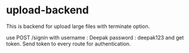 # upload-backend

This is backend for upload large files with terminate option.

use POST /signin with 
username : Deepak 
password : deepak123
and get token. Send token to every route for authentication.
